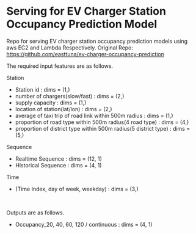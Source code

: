 # Serving for EV Charger Station Occupancy Prediction Model

Repo for serving EV charger station occupancy prediction models using aws EC2 and Lambda Respectively.
Original Repo: https://github.com/easttuna/ev-charger-occupancy-prediction


The required input features are as follows.

Station
- Station id : dims = (1,)
- number of chargers(slow/fast) : dims = (2,)
- supply capacity : dims = (1,)
- location of station(lat/lon) : dims = (2,)
- average of taxi trip of road link within 500m radius : dims = (1,)
- proportion of road type within 500m radius(4 road type) : dims = (4,)
- proportion of district type within 500m radius(5 district type) : dims = (5,)

Sequence
- Realtime Sequence : dims = (12, 1)
- Historical Sequence : dims = (4, 1)

Time
- (Time Index, day of week, weekday) : dims = (3,)

<br>

Outputs are as follows.

- Occupancy_20, 40, 60, 120 / continuous : dims = (4, 1)

<br>


